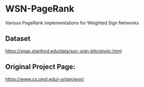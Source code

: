 # WSN-PageRank
Various PageRank implementations for Weighted Sign Networks

## Dataset
https://snap.stanford.edu/data/soc-sign-bitcoinotc.html

## Original Project Page:
https://www.cs.umd.edu/~srijan/wsn/
